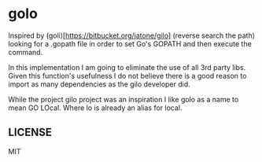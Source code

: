 golo
====

Inspired by (goli)[https://bitbucket.org/jatone/gilo] (reverse search the path) looking for a .gopath file in order
to set Go's GOPATH and then execute the command.

In this implementation I am going to eliminate the use of all 3rd party libs. Given
this function's usefulness I do not believe there is a good reason to import
as many dependencies as the gilo developer did.

While the project gilo project was an inspiration I like golo as a name to mean
GO LOcal.  Where lo is already an alias for local.


LICENSE
-------

MIT
